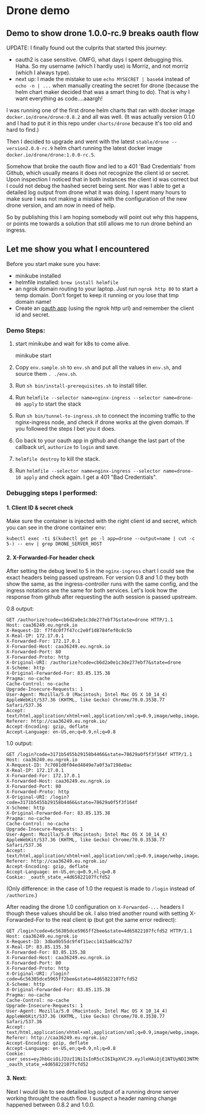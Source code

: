 # Drone demo

## Demo to show drone 1.0.0-rc.9 breaks oauth flow

UPDATE: I finally found out the culprits that started this journey:

* oauth2 is case sensitive. OMFG, what days I spent debugging this. Haha. So my username (which I hardly use) is Morriz, and not morriz (which I always type).
* next up: I made the mistake to use `echo MYSECRET | base64` instead of `echo -n | ...` when manually creating the secret for drone (because the helm chart maker decided that was a smart thing to do). That is why I want everything as code....aaargh!

I was running one of the first drone helm charts that ran with docker image `docker.io/drone/drone:0.8.2` and all was well. (It was actually version 0.1.0 and I had to put it in this repo under `charts/drone` because it's too old and hard to find.)

Then I decided to upgrade and went with the latest `stable/drone --version2.0.0-rc.9` helm chart running the latest docker image `docker.io/drone/drone:1.0.0-rc.5`.

Somehow that broke the oauth flow and led to a 401 'Bad Credentials' from Github, which usually means it does not recognize the client id or secret. Upon inspection I noticed that in both instances the client id was correct but I could not debug the hashed secret being sent. Nor was I able to get a detailed log output from drone what it was doing. I spent many hours to make sure I was not making a mistake with the configuration of the new drone version, and am now in need of help. 

So by publishing this I am hoping somebody will point out why this happens, or points me towards a solution that still allows me to run drone behind an ingress.

## Let me show you what I encountered

Before you start make sure you have:
- minikube installed
- helmfile installed: `brew install helmfile`
- an ngrok domain routing to your laptop. Just run `ngrok http 80` to start a temp domain. Don't forget to keep it running or you lose that tmp domain name!
- Create an [oauth app](https://github.com/settings/developers) (using the ngrok http url) and remember the client id and secret.

### Demo Steps:

1. start minikube and wait for k8s to come alive.

    minikube start

2. Copy `env.sample.sh` to `env.sh` and put all the values in `env.sh`, and source them `. ./env.sh`.
3. Run `sh bin/install-prerequisites.sh` to install tiller.
4. Run `helmfile --selector name=nginx-ingress --selector name=drone-08 apply` to start the stack
5. Run `sh bin/tunnel-to-ingress.sh` to connect the incoming traffic to the nginx-ingress node, and check if drone works at the given domain. If you followed the steps I bet you it does.
6. Go back to your oauth app in github and change the last part of the callback url, `authorize` to `login` and save.
7. `helmfile destroy` to kill the stack.
8.  Run `helmfile --selector name=nginx-ingress --selector name=drone-10 apply` and check again. I get a 401 "Bad Credentials".
    
### Debugging steps I performed:

#### 1. Client ID & secret check

Make sure the container is injected with the right client id and secret, which you can see in the drone container env:

    kubectl exec -ti $(kubectl get po -l app=drone --output=name | cut -c 5-) -- env | grep DRONE_SERVER_HOST

#### 2. X-Forwarded-For header check

After setting the debug level to 5 in the `nginx-ingress` chart I could see the exact headers being passed upstream.
For version 0.8 and 1.0 they both show the same, as the ingress-controller runs with the same config, and the ingress notations are the same for both services. Let's look how the response from github after requesting the auth session is passed upstream.

0.8 output:
```
GET /authorize?code=cb6d2a0e1c3de277ebf7&state=drone HTTP/1.1
Host: caa36249.eu.ngrok.io
X-Request-ID: f7fdc0f7f47cc2e0f1d8784fef0c8c5b
X-Real-IP: 172.17.0.1
X-Forwarded-For: 172.17.0.1
X-Forwarded-Host: caa36249.eu.ngrok.io
X-Forwarded-Port: 80
X-Forwarded-Proto: http
X-Original-URI: /authorize?code=cb6d2a0e1c3de277ebf7&state=drone
X-Scheme: http
X-Original-Forwarded-For: 83.85.135.38
Pragma: no-cache
Cache-Control: no-cache
Upgrade-Insecure-Requests: 1
User-Agent: Mozilla/5.0 (Macintosh; Intel Mac OS X 10_14_4) AppleWebKit/537.36 (KHTML, like Gecko) Chrome/70.0.3538.77 Safari/537.36
Accept: text/html,application/xhtml+xml,application/xml;q=0.9,image/webp,image/apng,*/*;q=0.8
Referer: http://caa36249.eu.ngrok.io/
Accept-Encoding: gzip, deflate
Accept-Language: en-US,en;q=0.9,nl;q=0.8
```
1.0 output:
```
GET /login?code=3171b5455b29158b4466&state=78629a0f5f3f164f HTTP/1.1
Host: caa36249.eu.ngrok.io
X-Request-ID: 7c7081d0f04ed4849e7a0f3a7198e0ac
X-Real-IP: 172.17.0.1
X-Forwarded-For: 172.17.0.1
X-Forwarded-Host: caa36249.eu.ngrok.io
X-Forwarded-Port: 80
X-Forwarded-Proto: http
X-Original-URI: /login?code=3171b5455b29158b4466&state=78629a0f5f3f164f
X-Scheme: http
X-Original-Forwarded-For: 83.85.135.38
Pragma: no-cache
Cache-Control: no-cache
Upgrade-Insecure-Requests: 1
User-Agent: Mozilla/5.0 (Macintosh; Intel Mac OS X 10_14_4) AppleWebKit/537.36 (KHTML, like Gecko) Chrome/70.0.3538.77 Safari/537.36
Accept: text/html,application/xhtml+xml,application/xml;q=0.9,image/webp,image/apng,*/*;q=0.8
Referer: http://caa36249.eu.ngrok.io/
Accept-Encoding: gzip, deflate
Accept-Language: en-US,en;q=0.9,nl;q=0.8
Cookie: _oauth_state_=4d65822107fcfd52
```
(Only difference: in the case of 1.0 the request is made to `/login` instead of `/authorize`.)

After reading the drone 1.0 configuration on `X-Forwarded-...` headers I though these values should be ok. I also tried another round with setting X-Forwarded-For to the real client ip (but got the same error redirect):
```
GET /login?code=6c56305dce5965ff2bee&state=4d65822107fcfd52 HTTP/1.1
Host: caa36249.eu.ngrok.io
X-Request-ID: 3dba9b55dc9f4f11ecc1415a89ca27b7
X-Real-IP: 83.85.135.38
X-Forwarded-For: 83.85.135.38
X-Forwarded-Host: caa36249.eu.ngrok.io
X-Forwarded-Port: 80
X-Forwarded-Proto: http
X-Original-URI: /login?code=6c56305dce5965ff2bee&state=4d65822107fcfd52
X-Scheme: http
X-Original-Forwarded-For: 83.85.135.38
Pragma: no-cache
Cache-Control: no-cache
Upgrade-Insecure-Requests: 1
User-Agent: Mozilla/5.0 (Macintosh; Intel Mac OS X 10_14_4) AppleWebKit/537.36 (KHTML, like Gecko) Chrome/70.0.3538.77 Safari/537.36
Accept: text/html,application/xhtml+xml,application/xml;q=0.9,image/webp,image/apng,*/*;q=0.8
Referer: http://caa36249.eu.ngrok.io/
Accept-Encoding: gzip, deflate
Accept-Language: en-US,en;q=0.9,nl;q=0.8
Cookie: user_sess=eyJhbGciOiJIUzI1NiIsInR5cCI6IkpXVCJ9.eyJleHAiOjE1NTUyNDI3NTMsInRleHQiOiJNb3JyaXoiLCJ0eXBlIjoic2VzcyJ9.XEndtajwjcHzlH8dA2KApBnczGuVeqosGNJpuERj7IE; _oauth_state_=4d65822107fcfd52
```

#### 3. Next:

Next I would like to see detailed log output of a running drone server working throught the oauth flow.
I suspect a header naming change happened between 0.8.2 and 1.0.0.